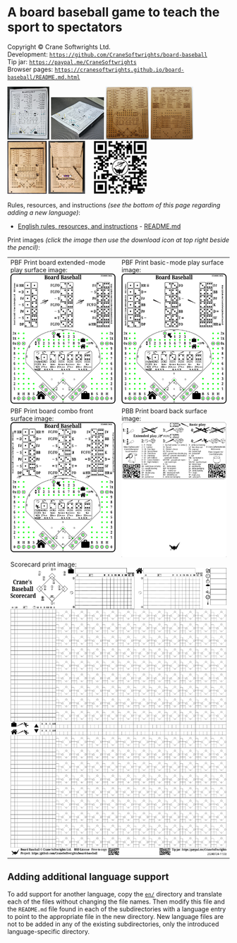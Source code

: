 # A board baseball game to teach the sport to spectators

Copyright © Crane Softwrights Ltd.  
Development: [`https://github.com/CraneSoftwrights/board-baseball`](https://github.com/CraneSoftwrights/board-baseball)  
Tip jar: [`https://paypal.me/CraneSoftwrights`](https://paypal.me/CraneSoftwrights)   
Browser pages: [`https://cranesoftwrights.github.io/board-baseball/README.md.html`](https://cranesoftwrights.github.io/board-baseball/README.md.html)  

<a href="shared/paper-front.jpg"><img alt="" src="shared/paper-front.jpg" style="height:120px"/></a> <a href="shared/paper-side.jpg"><img alt="" src="shared/paper-side.jpg" style="width:120px"/></a> <a href="shared/sbf.jpg"><img alt="" src="shared/sbf.jpg" style="height:120px"/></a> <a href="shared/sbb.jpg"><img alt="" src="shared/sbb.jpg" style="height:120px"/></a> <a href="shared/box1.jpg"><img alt="" src="shared/box1.jpg" style="height:120px"/></a> <a href="shared/box2.jpg"><img alt="" src="shared/box2.jpg" style="height:120px"/></a>     <img alt="" src="shared/QR-bitly-cranebb-logo.png" style="height:120px"/>


Rules, resources, and instructions *(see the bottom of this page regarding adding a new language)*:

- [English rules, resources, and instructions](en/README.md#readme) - [README.md](en/README.md)

Print images *(click the image then use the download icon at top right beside the pencil)*:

<table width="100%">
<tr>
<td width="50%" valign="top">PBF Print board extended-mode play surface image:<br/><img alt="Extended board" src="shared/extended-board-baseball-crane.png" style="max-width:250"/></td>  
<td width="50%" valign="top">PBF Print basic-mode play surface image:<br/><img alt="Basic board" src="shared/basic-board-baseball-crane.png" style="max-width:250"/></td>  
</tr>
<tr>
<td width="50%" valign="top">PBF Print board combo front surface image:<br/><img alt="Single board front" src="shared/combo-board-baseball-crane.png" style="max-width:250"/></td>  
<td width="50%" valign="top">PBB Print board back surface image:<br/><img alt="Single board back" src="shared/back-board-baseball-crane.png" style="max-width:250"/></td>  
</tr>
<td colspan="2">Scorecard print image:<br/><img alt="Scorecard" src="shared/scorecard-board-baseball-crane.png" style="max-width:600"/></td>
</tr>
</table>

## Adding additional language support

To add support for another language, copy the [`en/`](en/) directory and translate each of the files without changing the file names. Then modify this file and the `README.md` file found in each of the subdirectories with a language entry to point to the appropriate file in the new directory. New language files are not to be added in any of the existing subdirectories, only the introduced language-specific directory.
